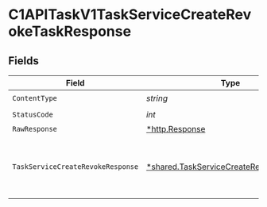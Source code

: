 # C1APITaskV1TaskServiceCreateRevokeTaskResponse


## Fields

| Field                                                                                                                                     | Type                                                                                                                                      | Required                                                                                                                                  | Description                                                                                                                               |
| ----------------------------------------------------------------------------------------------------------------------------------------- | ----------------------------------------------------------------------------------------------------------------------------------------- | ----------------------------------------------------------------------------------------------------------------------------------------- | ----------------------------------------------------------------------------------------------------------------------------------------- |
| `ContentType`                                                                                                                             | *string*                                                                                                                                  | :heavy_check_mark:                                                                                                                        | N/A                                                                                                                                       |
| `StatusCode`                                                                                                                              | *int*                                                                                                                                     | :heavy_check_mark:                                                                                                                        | N/A                                                                                                                                       |
| `RawResponse`                                                                                                                             | [*http.Response](https://pkg.go.dev/net/http#Response)                                                                                    | :heavy_minus_sign:                                                                                                                        | N/A                                                                                                                                       |
| `TaskServiceCreateRevokeResponse`                                                                                                         | [*shared.TaskServiceCreateRevokeResponse](../../models/shared/taskservicecreaterevokeresponse.md)                                         | :heavy_minus_sign:                                                                                                                        | The TaskServiceCreateRevokeResponse returns a task view which has a task including JSONPATHs to the expanded items in the expanded array. |